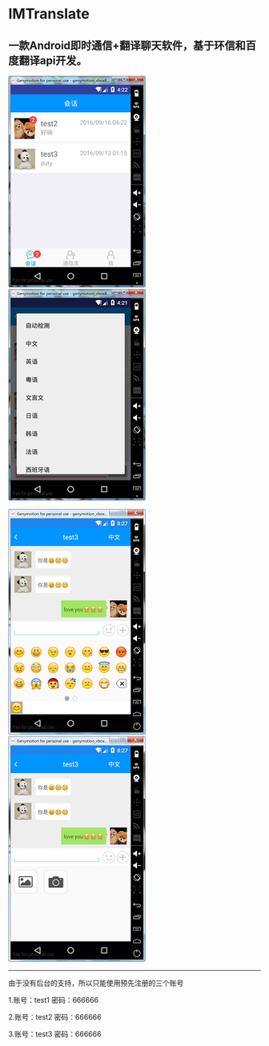 # IMTranslate
一款Android即时通信+翻译聊天软件，基于环信和百度翻译api开发。
------



![](./images/会话.png )![](./images/语言选择.png)

![](./images/表情.png)![](./images/拍照.png)

------

由于没有后台的支持，所以只能使用预先注册的三个账号

1.账号：test1 密码：666666

2.账号：test2 密码：666666

3.账号：test3 密码：666666